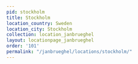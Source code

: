 ```yaml
---
pid: stockholm
title: Stockholm
location_country: Sweden
location_city: Stockholm
collection: location_janbrueghel
layout: locationpage_janbrueghel
order: '101'
permalink: "/janbrueghel/locations/stockholm/"
---
```

